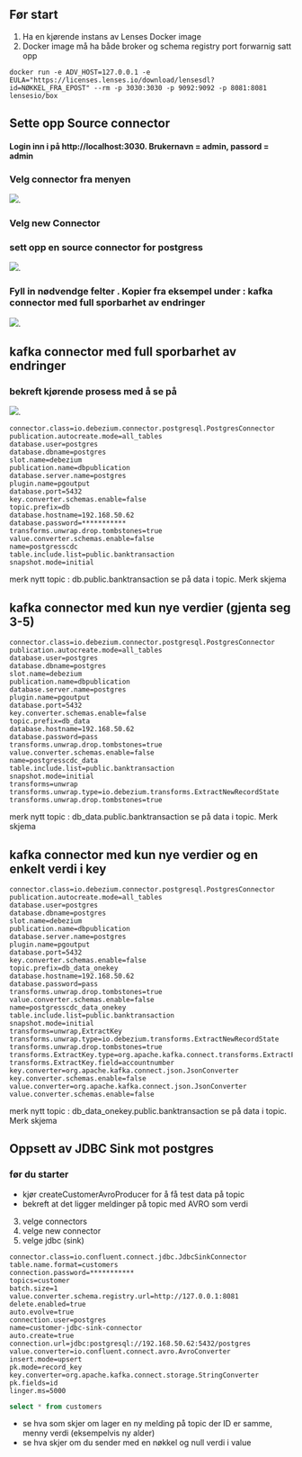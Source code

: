 ## Før start
1. Ha en kjørende instans av Lenses Docker image
2. Docker image må ha både broker og schema registry port forwarnig satt opp

```
docker run -e ADV_HOST=127.0.0.1 -e EULA="https://licenses.lenses.io/download/lensesdl?id=NØKKEL_FRA_EPOST" --rm -p 3030:3030 -p 9092:9092 -p 8081:8081 lensesio/box
```
## Sette opp Source connector

#### Login inn i på http://localhost:3030. Brukernavn = admin, passord = admin

### Velg connector fra menyen
![](lenses_connectors_1.png).

### Velg new Connector

### sett opp en source connector for postgress


![](cdc_postgress_source.png).

### Fyll in nødvendge felter . Kopier fra eksempel under : kafka connector med full sporbarhet av endringer


![](cdc_postgress_source_2.png).

## kafka connector med full sporbarhet av endringer

### bekreft kjørende prosess med å se på 
![](cdc_running_process.png).
```
connector.class=io.debezium.connector.postgresql.PostgresConnector
publication.autocreate.mode=all_tables
database.user=postgres
database.dbname=postgres
slot.name=debezium
publication.name=dbpublication
database.server.name=postgres
plugin.name=pgoutput
database.port=5432
key.converter.schemas.enable=false
topic.prefix=db
database.hostname=192.168.50.62
database.password=***********
transforms.unwrap.drop.tombstones=true
value.converter.schemas.enable=false
name=postgresscdc
table.include.list=public.banktransaction
snapshot.mode=initial
```
merk nytt topic : db.public.banktransaction
se på data i topic. Merk skjema

## kafka connector med kun nye verdier (gjenta seg 3-5)
```
connector.class=io.debezium.connector.postgresql.PostgresConnector
publication.autocreate.mode=all_tables
database.user=postgres
database.dbname=postgres
slot.name=debezium
publication.name=dbpublication
database.server.name=postgres
plugin.name=pgoutput
database.port=5432
key.converter.schemas.enable=false
topic.prefix=db_data
database.hostname=192.168.50.62
database.password=pass
transforms.unwrap.drop.tombstones=true
value.converter.schemas.enable=false
name=postgresscdc_data
table.include.list=public.banktransaction
snapshot.mode=initial
transforms=unwrap
transforms.unwrap.type=io.debezium.transforms.ExtractNewRecordState
transforms.unwrap.drop.tombstones=true
```
merk nytt topic : db_data.public.banktransaction
se på data i topic. Merk skjema

## kafka connector med kun nye verdier og en enkelt verdi i key

```
connector.class=io.debezium.connector.postgresql.PostgresConnector
publication.autocreate.mode=all_tables
database.user=postgres
database.dbname=postgres
slot.name=debezium
publication.name=dbpublication
database.server.name=postgres
plugin.name=pgoutput
database.port=5432
key.converter.schemas.enable=false
topic.prefix=db_data_onekey
database.hostname=192.168.50.62
database.password=pass
transforms.unwrap.drop.tombstones=true
value.converter.schemas.enable=false
name=postgresscdc_data_onekey
table.include.list=public.banktransaction
snapshot.mode=initial
transforms=unwrap,ExtractKey
transforms.unwrap.type=io.debezium.transforms.ExtractNewRecordState
transforms.unwrap.drop.tombstones=true
transforms.ExtractKey.type=org.apache.kafka.connect.transforms.ExtractField$Key
transforms.ExtractKey.field=accountnumber
key.converter=org.apache.kafka.connect.json.JsonConverter
key.converter.schemas.enable=false
value.converter=org.apache.kafka.connect.json.JsonConverter
value.converter.schemas.enable=false
```
merk nytt topic : db_data_onekey.public.banktransaction
se på data i topic. Merk skjema

## Oppsett av JDBC Sink mot postgres

### før du starter
* kjør createCustomerAvroProducer for å få test data på topic
* bekreft at det ligger meldinger på topic med AVRO som verdi

3. velge connectors
4. velge new connector
5. velge jdbc (sink)
```
connector.class=io.confluent.connect.jdbc.JdbcSinkConnector
table.name.format=customers
connection.password=***********
topics=customer
batch.size=1
value.converter.schema.registry.url=http://127.0.0.1:8081
delete.enabled=true
auto.evolve=true
connection.user=postgres
name=customer-jdbc-sink-connector
auto.create=true
connection.url=jdbc:postgresql://192.168.50.62:5432/postgres
value.converter=io.confluent.connect.avro.AvroConverter
insert.mode=upsert
pk.mode=record_key
key.converter=org.apache.kafka.connect.storage.StringConverter
pk.fields=id
linger.ms=5000
```
```sql
select * from customers
```

* se hva som skjer om lager en ny melding på topic der ID er samme, menny verdi (eksempelvis ny alder)
* se hva skjer om du sender med en nøkkel og null verdi i value

